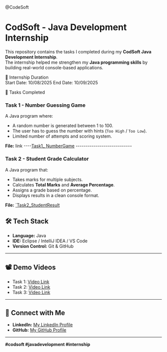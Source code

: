 @CodeSoft
# CodSoft - Java Development Internship  

This repository contains the tasks I completed during my **CodSoft Java Development Internship**.  
The internship helped me strengthen my **Java programming skills** by building real-world console-based applications.  

📅 Internship Duration  
Start Date: 10/08/2025
End Date: 10/09/2025

 📌 Tasks Completed  

### **Task 1 - Number Guessing Game**
A Java program where:
- A random number is generated between 1 to 100.
- The user has to guess the number with hints (`Too High` / `Too Low`).
- Limited number of attempts and scoring system.

**File:** link ----[Task1_ NumberGame]( https://github.com/gaikwadsakshi2004/CodeSoft.git)
                  *----------------------------*

### **Task 2 - Student Grade Calculator**  
A Java program that:  
- Takes marks for multiple subjects.  
- Calculates **Total Marks** and **Average Percentage**.  
- Assigns a grade based on percentage.  
- Displays results in a clean console format.  

**File:** [`Task2_StudentResult](https://github.com/gaikwadsakshi2004/CodeSoft/blob/main/StudentResult.java)  

## 🛠️ Tech Stack  
- **Language:** Java  
- **IDE:** Eclipse / IntelliJ IDEA / VS Code  
- **Version Control:** Git & GitHub  

---

## 📽️ Demo Videos  
- Task 1: [Video Link](#)  
- Task 2: [Video Link](#)  
- Task 3: [Video Link](#)  

---

## 🔗 Connect with Me  
- **LinkedIn:** [My LinkedIn Profile](https://www.linkedin.com/in/sakshigaikwad02)  
- **GitHub:** [My GitHub Profile](https://github.com/gaikwadsakshi2004)  

---
**#codsoft #javadevelopment #internship**
